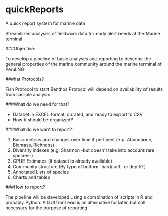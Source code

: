 # quickReports  
A quick report system for marine data

Streamlined analyses of fieldwork data for early alert needs at the Marine terminal

###Objective:

To develop a pipeline of basic analyses and reporting to describe the general properties of the marine community around
the marine terminal of PeruLNG 

###hat Protocols?

Fish Protocol to start
Benthos Protocol will depend on availability of results from sample analysis

###What do we need for that?

- Dataset in EXCEL format, curated, and ready to export to CSV
- How it should be organized?
 
###What do we want to report?

1. Basic metrics and changes over time if pertinent (e.g. Abundance, Biomass, Richness)
2. Diversity indexes (e.g. Shannon -but doesn't take into account rare species-)
2. CPUE Estimates (if dataset is already available)
3. Community structure (By type of bottom -hard/soft- or depth?)
5. Annotated Lists of species
6. Charts and tables

###How to report?

The pipeline will be developed using a combination of scripts in R and probably Python. 
A GUI front end is an alternative for later, but not necessary for the purpose of reporting
